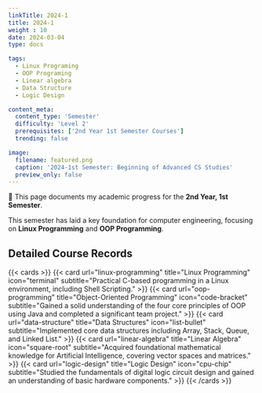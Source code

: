 ```yaml
---
linkTitle: 2024-1
title: 2024-1
weight : 10
date: 2024-03-04
type: docs

tags:
  - Linux Programing
  - OOP Programing
  - Linear algebra
  - Data Structure
  - Logic Design

content_meta:
  content_type: 'Semester'
  difficulty: 'Level 2'
  prerequisites: ['2nd Year 1st Semester Courses']
  trending: false

image:
  filename: featured.png 
  caption: '2024-1st Semester: Beginning of Advanced CS Studies'
  preview_only: false
---
```


👋 This page documents my academic progress for the **2nd Year, 1st Semester**.

This semester has laid a key foundation for computer engineering, focusing on **Linux Programming** and **OOP Programming**.
## Detailed Course Records

{{< cards >}}
  {{< card url="linux-programming" title="Linux Programming" icon="terminal" subtitle="Practical C-based programming in a Linux environment, including Shell Scripting." >}}
  {{< card url="oop-programming" title="Object-Oriented Programming" icon="code-bracket" subtitle="Gained a solid understanding of the four core principles of OOP using Java and completed a significant team project." >}}
  {{< card url="data-structure" title="Data Structures" icon="list-bullet" subtitle="Implemented core data structures including Array, Stack, Queue, and Linked List." >}}
  {{< card url="linear-algebra" title="Linear Algebra" icon="square-root" subtitle="Acquired foundational mathematical knowledge for Artificial Intelligence, covering vector spaces and matrices." >}}
  {{< card url="logic-design" title="Logic Design" icon="cpu-chip" subtitle="Studied the fundamentals of digital logic circuit design and gained an understanding of basic hardware components." >}}
{{< /cards >}}